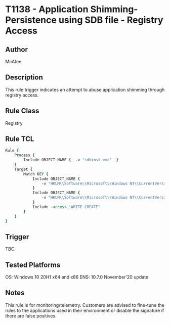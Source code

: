 # T1138 - Application Shimming-Persistence using SDB file - Registry Access

## Author
McAfee

## Description
This rule trigger indicates an attempt to abuse application shimming through registry access. 

## Rule Class 
Registry

## Rule TCL
```tcl
Rule {
    Process {
        Include OBJECT_NAME {  -v "sdbinst.exe"  }
    }
    Target {
        Match KEY {
            Include OBJECT_NAME {              
                -v "HKLM\\Software\\Microsoft\\Windows NT\\CurrentVersion\\AppCompatFlags\\Custom"
            }
            Include OBJECT_NAME {    
                -v "HKLM\\Software\\Microsoft\\Windows NT\\CurrentVersion\\AppCompatFlags\\InstalledSDB"
            }
            Include -access "WRITE CREATE"
        }             
    }
}
```

## Trigger
TBC.

## Tested Platforms
OS: Windows 10 20H1 x64 and x86
ENS: 10.7.0 November'20 update

## Notes
This rule is for monitoring/telemetry. Customers are advised to fine-tune the rules to the applications used in their environment or disable the signature if there are false positives.